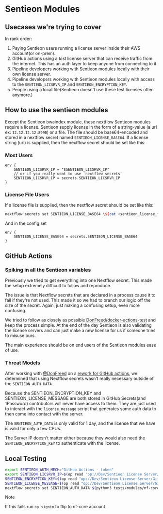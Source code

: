 # Sentieon Modules

## Usecases we're trying to cover

In rank order:

1. Paying Sentieon users running a license server inside their AWS account(or on-prem).
2. GitHub actions using a _test_ license server that can receive traffic from the internet. This has an auth layer to keep anyone from connecting to it.
3. Pipeline developers working with Sentieon modules locally with their own license server.
4. Pipeline developers working with Sentieon modules locally with access to the `SENTIEON_LICSRVR_IP` and `SENTIEON_ENCRYPTION_KEY`.
5. People using a local file(Sentieon doesn't use these test licenses often anymore.)

## How to use the sentieon modules

Except the Sentieon bwaindex module, these nextflow Sentieon modules require a license. Sentieon supply license in the form of a string-value (a url ex: `12.12.12.12:8990`) or a file. The file should be base64-encoded and stored in a nextflow secret named `SENTIEON_LICENSE_BASE64`. If a license string (url) is supplied, then the nextflow secret should be set like this:

### Most Users

<!-- NOTE Might be SENTIEON_LICENSE = "$SENTIEON_LICSRVR_IP" -->

```nextflow title="nextflow.config"
env {
    SENTIEON_LICSRVR_IP = "$SENTIEON_LICSRVR_IP"
    // or if you really want to use `nextflow secrets`
    SENTIEON_LICSRVR_IP = secrets.SENTIEON_LICSRVR_IP
}
```

### License File Users
If a license file is supplied, then the nextflow secret should be set like this:

```bash
nextflow secrets set SENTIEON_LICENSE_BASE64 \$(cat <sentieon_license_file.lic> | base64 -w 0)
```

And in the config set

```nextflow title="nextflow.config"
env {
    SENTIEON_LICENSE_BASE64 = secrets.SENTIEON_LICENSE_BASE64
}
```

## GitHub Actions

### Spiking in all the Sentieon variables

Previously we tried to get everything into one Nextflow secret. This made the setup extremely difficult to follow and reproduce.

The issue is that Nextflow secrets that are declared in a process cause it to fail if they're not used. This made it so we had to branch our logic off the size of the secret. Again, just making a confusing setup, even more confusing.

We tried to follow as closely as possible [DonFreed/docker-actions-test](https://github.com/DonFreed/docker-actions-test) and keep the process simple. At the end of the day Sentieon is also validating the license servers and can just make a new license for us if someone tries to misuse ours.

The main experience should be on end users of the Sentieon modules ease of use.

### Threat Models

After working with [@DonFreed](https://github.com/DonFreed) on a [rework for GitHub actions](https://github.com/nf-core/modules/pull/5856), we determined that using Nextflow secrets wasn't really necessary outside of the `SENTIEON_AUTH_DATA`.

Because the SENTIEON_ENCRYPTION_KEY and SENTIEON_LICENSE_MESSAGE are both stored in GitHub Secrets(and 1Password) contributors will never have access to them. They are just used to interact with the `license_message` script that generates some auth data to then come into contact with the server.

The `SENTIEON_AUTH_DATA` is only valid for 1 day, and the license that we have is valid for only a few CPUs.

The Server IP doesn't matter either because they would also need the `SENTIEON_ENCRYPTION_KEY` to authenticate with the license.

## Local Testing

```bash
export SENTIEON_AUTH_MECH="GitHub Actions - token"
export SENTIEON_LICSRVR_IP=$(op read "op://Dev/Sentieon License Server/SENTIEON_LICSRVR_IP")
SENTIEON_ENCRYPTION_KEY=$(op read "op://Dev/Sentieon License Server/GitHub Secrets/SENTIEON_ENCRYPTION_KEY")
SENTIEON_LICENSE_MESSAGE=$(op read "op://Dev/Sentieon License Server/GitHub Secrets/SENTIEON_LICENSE_MESSAGE")
nextflow secrets set SENTIEON_AUTH_DATA $(python3 tests/modules/nf-core/sentieon/license_message.py encrypt --key "$SENTIEON_ENCRYPTION_KEY" --message "$SENTIEON_LICENSE_MESSAGE")
```

> [!NOTE]
> If this fails run `op signin` to flip to nf-core account
